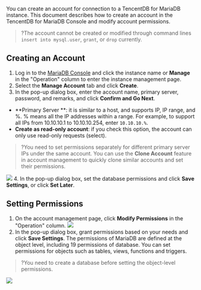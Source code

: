 You can create an account for connection to a TencentDB for MariaDB instance. This document describes how to create an account in the TencentDB for MariaDB Console and modify account permissions.
>?The account cannot be created or modified through command lines `insert into mysql.user`, `grant`, or `drop` currently.

## Creating an Account
1. Log in to the [MariaDB Console](https://console.cloud.tencent.com/tdsql) and click the instance name or **Manage** in the "Operation" column to enter the instance management page.
2. Select the **Manage Account** tab and click **Create**.
3. In the pop-up dialog box, enter the account name, primary server, password, and remarks, and click **Confirm and Go Next**.
 - **Primary Server **: it is similar to a host, and supports IP, IP range, and %. % means all the IP addresses within a range. For example, to support all IPs from 10.10.10.1 to 10.10.10.254, enter `10.10.10.%`.
 - **Create as read-only account**: if you check this option, the account can only use read-only requests (select).
>?You need to set permissions separately for different primary server IPs under the same account. You can use the **Clone Account** feature in account management to quickly clone similar accounts and set their permissions.
>
![](https://main.qcloudimg.com/raw/d49f230abc744ca8551b692a13cf3d79.png)
4. In the pop-up dialog box, set the database permissions and click **Save Settings**, or click **Set Later**.

## Setting Permissions
1. On the account management page, click **Modify Permissions** in the "Operation" column.
![](https://main.qcloudimg.com/raw/90665980ad0ceef13438db0fcc6058b4.png)
2. In the pop-up dialog box, grant permissions based on your needs and click **Save Settings**.
The permissions of MariaDB are defined at the object level, including 19 permissions of database. You can set permissions for objects such as tables, views, functions and triggers.
>?You need to create a database before setting the object-level permissions.
>
![](https://main.qcloudimg.com/raw/32866e0cdac00cf84a98a0b203e01e64.png)


